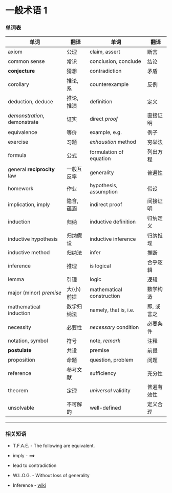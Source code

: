 # 一般术语 1

### 单词表

| 单词                              | 翻译       | 单词                       | 翻译       |
| --------------------------------- | ---------- | -------------------------- | ---------- |
| axiom                             | 公理       | claim, assert              | 断言       |
| common sense                      | 常识       | conclusion, conclude       | 结论       |
| **conjecture**                    | 猜想       | contradiction              | 矛盾       |
| corollary                         | 推论, 系   | counterexample             | 反例       |
| deduction, deduce                 | 推论, 推演 | definition                 | 定义       |
| _demonstration_, demonstrate | 证实       | direct _proof_        | 直接证明   |
| equivalence                       | 等价       | example, e.g.              | 例子       |
| exercise                          | 习题       | _exhaustion_ method   | 穷举法     |
| formula                           | 公式       | formulation of equation    | 列出方程   |
| general **reciprocity** law       | 一般互反率 | generality                 | 普遍性     |
| homework                          | 作业       | hypothesis, assumption     | 假设       |
| implication, imply                | 隐含, 蕴涵 | indirect proof             | 间接证明   |
| induction                         | 归纳       | inductive definition       | 归纳定义   |
| inductive hypothesis              | 归纳假设   | inductive inference        | 归纳推理   |
| inductive method                  | 归纳法     | infer                      | 推断       |
| inference                         | 推理       | is logical                 | 合乎逻辑   |
| lemma                             | 引理       | logic                      | 逻辑       |
| major (minor) _premise_      | 大(小)前提 | mathematical construction  | 数学构造   |
| mathematical induction            | 数学归纳法 | namely, that is, i.e.      | 即, 或言之 |
| necessity                         | 必要性     | _necessary_ condition | 必要条件   |
| notation, symbol                  | 符号       | note, _remark_        | 注释       |
| **postulate**                     | 共设       | premise                    | 前提       |
| proposition                       | 命题       | question, problem          | 问题       |
| reference                         | 参考文献   | sufficiency                | 充分性     |
| theorem                           | 定理       | _universal_ validity  | 普遍有效性 |
| unsolvable                        | 不可解的   | well-defined               | 定义合理   |

---

### 相关短语

+ T.F.A.E. - The following are equivalent.
+ imply - $\implies$
+ lead to contradiction
+ W.L.O.G. - Without loss of generality

+ Inference - [wiki](https://en.wikipedia.org/wiki/Inference)
